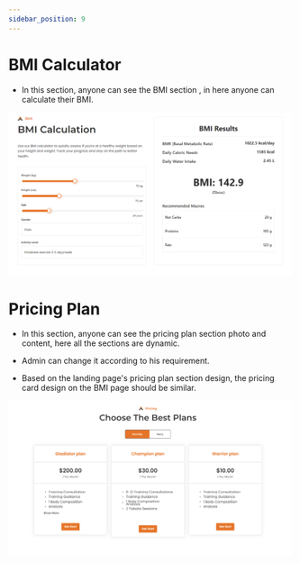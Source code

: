 ```yaml
---
sidebar_position: 9
---
```



# BMI Calculator 

- In this section, anyone can see the BMI section , in here anyone can calculate their BMI.

![BMI](./img/bmi.png)

# Pricing Plan

- In this section, anyone can see the pricing plan section photo and content, here all the sections are dynamic. 

- Admin can change it according to his requirement.

- Based on the landing page's pricing plan section design, the pricing card design on the BMI page should be similar.

![pricing plan](./img/p1.png)